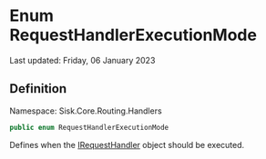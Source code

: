 # Enum RequestHandlerExecutionMode
Last updated: Friday, 06 January 2023

## Definition
Namespace: Sisk.Core.Routing.Handlers

```csharp
public enum RequestHandlerExecutionMode
```

Defines when the [IRequestHandler](/spec/Sisk/Core/Routing/Handlers/IRequestHandler) object should be executed.

